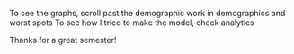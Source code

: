 To see the graphs, scroll past the demographic work in demographics and worst spots
To see how I tried to make the model, check analytics

Thanks for a great semester!